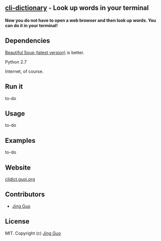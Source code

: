 ## [cli-dictionary](https://github.com/guojing0/cli-dictionary) - Look up words in your terminal

#### Now you do not have to open a web browser and then look up words. You can do it in your terminal!

## Dependencies

[Beautiful Soup (latest version)](http://www.crummy.com/software/BeautifulSoup/) is better.

Python 2.7

Internet, of course.

## Run it

to-do

## Usage

to-do

## Examples

to-do

## Website

[clidict.guoj.org](http://clidict.guoj.org/)

## Contributors

* [Jing Guo](http://guoj.org/)

## License

MIT. Copyright (c) [Jing Guo](http://guoj.org/)